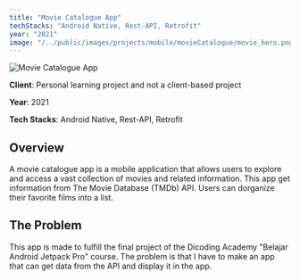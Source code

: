 ```yaml
---
title: "Movie Catalogue App"
techStacks: "Android Native, Rest-API, Retrofit"
year: "2021"
image: "/../public/images/projects/mobile/movieCatalogue/movie_hero.png"
---
```


![Movie Catalogue App](/images/projects/mobile/movieCatalogue/movie_hero.png)

**Client**: Personal learning project and not a client-based project

**Year**: 2021

**Tech Stacks**: Android Native, Rest-API, Retrofit

## Overview

A movie catalogue app is a mobile application that allows users to explore and access a vast collection of movies and related information. This app get information from The Movie Database (TMDb) API. Users can dorganize their favorite films into a list.

## The Problem

This app is made to fulfill the final project of the Dicoding Academy "Belajar Android Jetpack Pro" course. The problem is that I have to make an app that can get data from the API and display it in the app.
